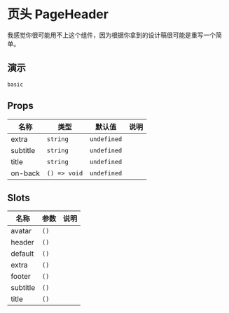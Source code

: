 <!--single-column-->

# 页头 PageHeader

我感觉你很可能用不上这个组件，因为根据你拿到的设计稿很可能是重写一个简单。

## 演示

```demo
basic
```

## Props

| 名称     | 类型         | 默认值      | 说明 |
| -------- | ------------ | ----------- | ---- |
| extra    | `string`     | `undefined` |      |
| subtitle | `string`     | `undefined` |      |
| title    | `string`     | `undefined` |      |
| on-back  | `() => void` | `undefined` |      |

## Slots

| 名称     | 参数 | 说明 |
| -------- | ---- | ---- |
| avatar   | `()` |      |
| header   | `()` |      |
| default  | `()` |      |
| extra    | `()` |      |
| footer   | `()` |      |
| subtitle | `()` |      |
| title    | `()` |      |
